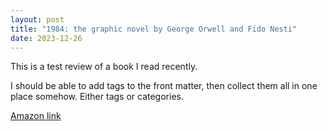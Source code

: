 ```yaml
---
layout: post
title: "1984: the graphic novel by George Orwell and Fido Nesti"
date: 2023-12-26
---
```


This is a test review of a book I read recently.

I should be able to add tags to the front matter, then collect them all in one place somehow. Either tags or categories.

[Amazon link](https://www.amazon.ca/1984-Graphic-Novel-George-Orwell/dp/0358359929)